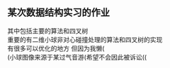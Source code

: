 ## 某次数据结构实习的作业 
其中包括主要的算法和四叉树  
重要的有二维小球非对心碰撞处理的算法和四叉树的实现  
有很多可以优化的地方 但因为我懒(  
(小球图像来源于某过气音游(希望不会因此被诉讼((

